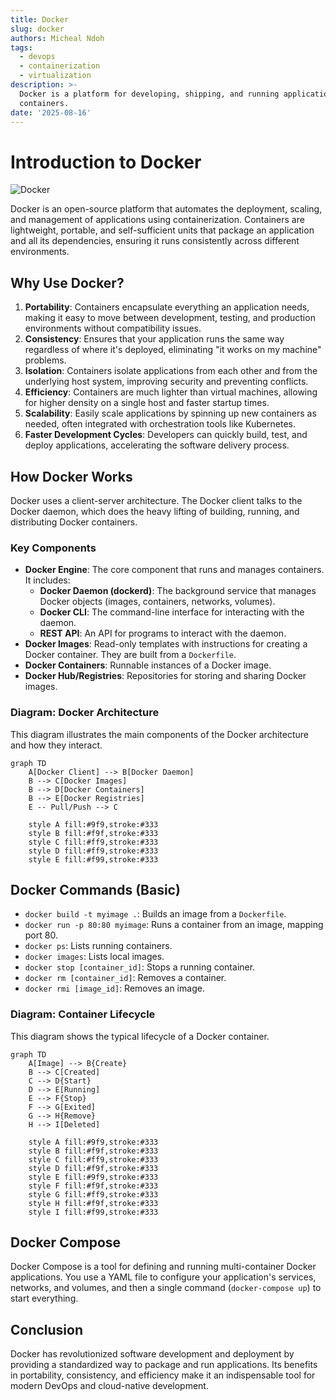 ```yaml
---
title: Docker
slug: docker
authors: Micheal Ndoh
tags:
  - devops
  - containerization
  - virtualization
description: >-
  Docker is a platform for developing, shipping, and running applications in
  containers.
date: '2025-08-16'
---
```


# Introduction to Docker

![Docker](https://www.docker.com/wp-content/uploads/2022/03/Moby-logo.png)

Docker is an open-source platform that automates the deployment, scaling, and management of applications using containerization. Containers are lightweight, portable, and self-sufficient units that package an application and all its dependencies, ensuring it runs consistently across different environments.

## Why Use Docker?

1. **Portability**: Containers encapsulate everything an application needs, making it easy to move between development, testing, and production environments without compatibility issues.
2. **Consistency**: Ensures that your application runs the same way regardless of where it's deployed, eliminating "it works on my machine" problems.
3. **Isolation**: Containers isolate applications from each other and from the underlying host system, improving security and preventing conflicts.
4. **Efficiency**: Containers are much lighter than virtual machines, allowing for higher density on a single host and faster startup times.
5. **Scalability**: Easily scale applications by spinning up new containers as needed, often integrated with orchestration tools like Kubernetes.
6. **Faster Development Cycles**: Developers can quickly build, test, and deploy applications, accelerating the software delivery process.

## How Docker Works

Docker uses a client-server architecture. The Docker client talks to the Docker daemon, which does the heavy lifting of building, running, and distributing Docker containers.

### Key Components

* **Docker Engine**: The core component that runs and manages containers. It includes:
  * **Docker Daemon (dockerd)**: The background service that manages Docker objects (images, containers, networks, volumes).
  * **Docker CLI**: The command-line interface for interacting with the daemon.
  * **REST API**: An API for programs to interact with the daemon.
* **Docker Images**: Read-only templates with instructions for creating a Docker container. They are built from a `Dockerfile`.
* **Docker Containers**: Runnable instances of a Docker image.
* **Docker Hub/Registries**: Repositories for storing and sharing Docker images.

### Diagram: Docker Architecture

This diagram illustrates the main components of the Docker architecture and how they interact.

```mermaid
graph TD
    A[Docker Client] --> B[Docker Daemon]
    B --> C[Docker Images]
    B --> D[Docker Containers]
    B --> E[Docker Registries]
    E -- Pull/Push --> C

    style A fill:#9f9,stroke:#333
    style B fill:#f9f,stroke:#333
    style C fill:#ff9,stroke:#333
    style D fill:#ff9,stroke:#333
    style E fill:#f99,stroke:#333
```

## Docker Commands (Basic)

* `docker build -t myimage .`: Builds an image from a `Dockerfile`.
* `docker run -p 80:80 myimage`: Runs a container from an image, mapping port 80.
* `docker ps`: Lists running containers.
* `docker images`: Lists local images.
* `docker stop [container_id]`: Stops a running container.
* `docker rm [container_id]`: Removes a container.
* `docker rmi [image_id]`: Removes an image.

### Diagram: Container Lifecycle

This diagram shows the typical lifecycle of a Docker container.

```mermaid
graph TD
    A[Image] --> B{Create}
    B --> C[Created]
    C --> D{Start}
    D --> E[Running]
    E --> F{Stop}
    F --> G[Exited]
    G --> H{Remove}
    H --> I[Deleted]

    style A fill:#9f9,stroke:#333
    style B fill:#f9f,stroke:#333
    style C fill:#ff9,stroke:#333
    style D fill:#f9f,stroke:#333
    style E fill:#9f9,stroke:#333
    style F fill:#f9f,stroke:#333
    style G fill:#ff9,stroke:#333
    style H fill:#f9f,stroke:#333
    style I fill:#f99,stroke:#333
```

## Docker Compose

Docker Compose is a tool for defining and running multi-container Docker applications. You use a YAML file to configure your application's services, networks, and volumes, and then a single command (`docker-compose up`) to start everything.

## Conclusion

Docker has revolutionized software development and deployment by providing a standardized way to package and run applications. Its benefits in portability, consistency, and efficiency make it an indispensable tool for modern DevOps and cloud-native development.
